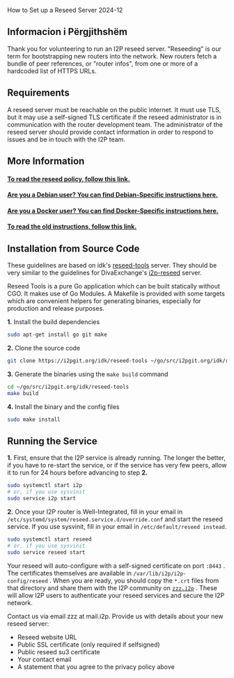  How to Set up a
Reseed Server 2024-12


## Informacion i Përgjithshëm

Thank you for volunteering to run an I2P reseed server. \"Reseeding\" is
our term for bootstrapping new routers into the network. New routers
fetch a bundle of peer references, or \"router infos\", from one or more
of a hardcoded list of HTTPS URLs.

## Requirements

A reseed server must be reachable on the public internet. It must use
TLS, but it may use a self-signed TLS certificate if the reseed
administrator is in communication with the router development team. The
administrator of the reseed server should provide contact information in
order to respond to issues and be in touch with the I2P team.

## More Information

#### [To read the reseed policy, follow this link.](reseed-policy)

#### [Are you a Debian user? You can find Debian-Specific instructions here.](reseed-debian)

#### [Are you a Docker user? You can find Docker-Specific instructions here.](reseed-docker)

#### [To read the old instructions, follow this link.](reseed-old)

## Installation from Source Code

These guidelines are based on idk\'s
[reseed-tools](https://i2pgit.org/idk/reseed-tools) server. They should
be very similar to the guidelines for DivaExchange\'s
[i2p-reseed](https://codeberg.org/diva.exchange/i2p-reseed) server.

Reseed Tools is a pure Go application which can be built statically
without CGO. It makes use of Go Modules. A Makefile is provided with
some targets which are convenient helpers for generating binaries,
especially for production and release purposes.

**1.** Install the build dependencies

``` sh
sudo apt-get install go git make
```

**2.** Clone the source code

``` sh
git clone https://i2pgit.org/idk/reseed-tools ~/go/src/i2pgit.org/idk/reseed-tools
```

**3.** Generate the binaries using the ` make build ` command

``` sh
cd ~/go/src/i2pgit.org/idk/reseed-tools
make build
```

**4.** Install the binary and the config files

``` sh
sudo make install
```

## Running the Service

**1.** First, ensure that the I2P service is already running. The longer
the better, if you have to re-start the service, or if the service has
very few peers, allow it to run for 24 hours before advancing to step
**2.**

``` sh
sudo systemctl start i2p
# or, if you use sysvinit
sudo service i2p start
```

**2.** Once your I2P router is Well-Integrated, fill in your email in
`/etc/systemd/system/reseed.service.d/override.conf` and start the
reseed service. If you use sysvinit, fill in your email in
`/etc/default/reseed instead`.

``` sh
sudo systemctl start reseed
# or, if you use sysvinit
sudo service reseed start
```

Your reseed will auto-configure with a self-signed certificate on port
` :8443 ` . The certificates themselves are available in
` /var/lib/i2p/i2p-config/reseed ` . When you are ready, you should copy
the ` *.crt ` files from that directory and share them with the I2P
community on [` zzz.i2p `](http://zzz.i2p) . These will allow I2P users
to authenticate your reseed services and secure the I2P network.

Contact us via email zzz at mail.i2p. Provide us with details about your
new reseed server:

- Reseed website URL
- Public SSL certificate (only required if selfsigned)
- Public reseed su3 certificate
- Your contact email
- A statement that you agree to the privacy policy above


